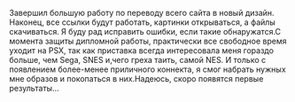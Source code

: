 ﻿Завершил большую работу по переводу всего сайта в новый дизайн. Наконец, все ссылки будут работать, картинки открываться, а файлы скачиваться. Я буду рад исправить ошибки, если такие обнаружатся.С момента защиты дипломной работы, практически все свободное время уходит на PSX, так как приставка всегда интересовала меня гораздо больше, чем Sega, SNES и,чего греха таить, самой NES. И только с появлением более-менее приличного коннекта, я смог набрать нужных мне образов и покопаться в них.Надеюсь, скоро появятся первые результаты...


